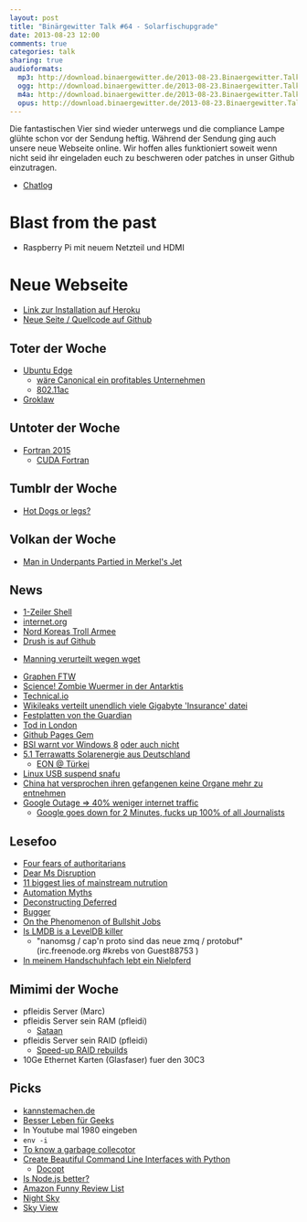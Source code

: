 ```yaml
---
layout: post
title: "Binärgewitter Talk #64 - Solarfischupgrade"
date: 2013-08-23 12:00
comments: true
categories: talk
sharing: true
audioformats:
  mp3: http://download.binaergewitter.de/2013-08-23.Binaergewitter.Talk.64.mp3
  ogg: http://download.binaergewitter.de/2013-08-23.Binaergewitter.Talk.64.ogg
  m4a: http://download.binaergewitter.de/2013-08-23.Binaergewitter.Talk.64.m4a
  opus: http://download.binaergewitter.de/2013-08-23.Binaergewitter.Talk.64.opus
---
```

Die fantastischen Vier sind wieder unterwegs und die compliance Lampe glühte schon vor der Sendung heftig. Während der Sendung ging auch unsere neue Webseite online. Wir hoffen alles funktioniert soweit wenn nicht seid ihr eingeladen euch zu beschweren oder patches in unser Github einzutragen.

* [Chatlog](http://xenim.imake.io/chatlog/binaergewitter-BGT064 )

# Blast from the past

- Raspberry Pi mit neuem Netzteil und HDMI

# Neue Webseite

* [Link zur Installation auf Heroku]( http://binaergewitter.herokuapp.com/ )
* [Neue Seite / Quellcode auf Github](https://github.com/Binaergewitter/serious-bg )

## Toter der Woche

- [Ubuntu Edge]( http://www.indiegogo.com/projects/ubuntu-edge )
    * [wäre Canonical ein profitables Unternehmen](http://www.golem.de/news/mark-shuttleworth-der-computer-desktop-hat-keine-zukunft-1308-100976.html )
    * [802.11ac]( http://en.wikipedia.org/wiki/802.11ac )
- [Groklaw]( http://www.groklaw.net/article.php?story=20130818120421175 )

## Untoter der Woche

- [Fortran 2015]( http://www.heise.de/developer/meldung/Entwicklung-von-Fortran-2015-schreitet-voran-1933803.html )
    * [CUDA Fortran]( http://arkanis.de/weblog/2011-04-02-finished-my-practical-term/evaluation-of-cuda-fortran-for-the-cfd-code-strukti.pdf )

## Tumblr der Woche

- [Hot Dogs or legs?]( http://hot-dog-legs.tumblr.com/ )

## Volkan der Woche

- [Man in Underpants Partied in Merkel's Jet]( http://www.spiegel.de/international/zeitgeist/man-in-underpants-partied-in-german-government-jet-for-angela-merkel-a-917494.html )


## News

- [1-Zeiler Shell](http://www.heise.de/netze/meldung/Webserver-als-Shell-Einzeiler-1936993.html )
- [internet.org]( http://www.nytimes.com/2013/08/21/technology/facebook-leads-an-effort-to-lower-barriers-to-internet-access.html?hp )
- [Nord Koreas Troll Armee]( http://www.theregister.co.uk/2013/08/16/north_korea_recruits_troll_army/ )
- [Drush is auf Github]( https://dl.dropboxusercontent.com/u/361076/drush-github.gif )
* [Manning verurteilt wegen wget]( http://www.washingtonpost.com/blogs/worldviews/wp/2013/07/30/the-free-web-program-that-got-bradley-manning-convicted-of-computer-fraud/ )
- [Graphen FTW]( http://www.businessweek.com/articles/2013-08-20/scientists-take-graphene-to-the-next-level#r=hpt-lst )
- [Science! Zombie Wuermer in der Antarktis]( http://news.sciencemag.org/biology/2013/08/bone-eating-worms-found-antarctic-waters )
- [Technical.io]( http://technical.io/ )
- [Wikileaks verteilt unendlich viele Gigabyte 'Insurance' datei]( http://yro.slashdot.org/story/13/08/18/1641241/wikileaks-releases-a-massive-insurance-file-that-no-one-can-open )
- [Festplatten von the Guardian]( http://www.harmbengen.de/toonpool/2013%2008%2020%20guardian-festplatten_2064485.jpg )
- [Tod in London](http://www.tagesschau.de/wirtschaft/banker112.html )
- [Github Pages Gem]( https://github.com/github/pages-gem )
- [BSI warnt vor Windows 8](http://www.golem.de/news/trusted-computing-bundesregierung-warnt-vor-windows-8-1308-101101.html ) [oder auch nicht](http://www.heise.de/newsticker/meldung/BSI-Trotz-kritischer-Aspekte-keine-Warnung-vor-Windows-8-1940081.html )
- [ 5.1 Terrawatts Solarenergie aus Deutschland]( http://hardware.slashdot.org/story/13/08/20/2140215/germany-produces-record-breaking-51-terawatt-hours-of-solar-energy-in-one-month )
    * [EON @ Türkei]( http://www.forbes.com/sites/williampentland/2013/08/19/german-utility-revolts-against-renewable-energy-threatens-to-relocate-in-turkey/?ss=business:energy )
- [Linux USB suspend snafu]( https://plus.google.com/116960357493251979546/posts/RZpndv4BCCD )
- [China hat versprochen ihren gefangenen keine Organe mehr zu entnehmen]( http://www.bbc.co.uk/news/world-asia-china-23722796 )
- [Google Outage => 40% weniger internet traffic]( http://tech.slashdot.org/story/13/08/19/0147224/google-outage-internet-traffic-plunges-40 )
   * [Google goes down for 2 Minutes, fucks up 100% of all Journalists](http://www.crackajack.de/2013/08/18/google-goes-down-for-2-minutes-fucks-up-100-of-all-journalists/)

## Lesefoo

- [Four fears of authoritarians]( http://paulbernal.wordpress.com/2013/08/21/four-fears-for-authoritarians/ )
- [Dear Ms Disruption]( https://medium.com/p/d7e5d14065f1 )
- [11 biggest lies of mainstream nutrution]( http://authoritynutrition.com/11-biggest-lies-of-mainstream-nutrition/ )
- [Automation Myths]( http://programming.oreilly.com/2013/08/automation-myths.html )
- [Deconstructing Deferred]( https://docs.google.com/document/d/10WOZgLQaYNpOrag-eTbUm-JUCCfdyfravZ4qSOQPg1M/preview?sle=true# )
- [Bugger]( http://www.bbc.co.uk/blogs/adamcurtis/posts/BUGGER )
- [On the Phenomenon of Bullshit Jobs]( http://www.strikemag.org/bullshit-jobs/ )
- [Is LMDB is a LevelDB killer ]( https://symas.com/is-lmdb-a-leveldb-killer/ )
  * "nanomsg / cap'n proto sind das neue zmq / protobuf" (irc.freenode.org #krebs von Guest88753 )
- [In meinem Handschuhfach lebt ein Nielpferd]( https://aargks.wordpress.com/2013/08/19/in-meinem-handschuhfach-lebt-ein-nilpferd-politikpause/ )


## Mimimi der Woche

- pfleidis Server (Marc)
- pfleidis Server sein RAM (pfleidi)
  * [Sataan]( https://www.amazon.de/dp/B000050X7U/?tag=krebsco-21 )
- pfleidis Server sein RAID (pfleidi)
    * [Speed-up RAID rebuilds]( http://www.cyberciti.biz/tips/linux-raid-increase-resync-rebuild-speed.html )
- 10Ge Ethernet Karten (Glasfaser) fuer den 30C3

## Picks

- [kannstemachen.de](http://kannstemachen.de )
- [Besser Leben für Geeks]( http://www.youtube.com/watch?v=I-P7mvZ7dz4 )
- In Youtube mal 1980 eingeben
- `env -i`
- [To know a garbage collecotor]( http://www.youtube.com/watch?v=t8dj56h2gbg )
- [Create Beautiful Command Line Interfaces with Python]( http://www.youtube.com/watch?v=pXhcPJK5cMc )
   - [Docopt]( https://github.com/docopt/docopt )
- [Is Node.js better?]( http://www.youtube.com/watch?v=C5fa1LZYodQ )
- [Amazon Funny Review List]( http://amzn.to/16S86jR )
- [Night Sky]( https://itunes.apple.com/de/app/night-sky-2/id649020636?l=en&mt=8 )
- [Sky View]( https://itunes.apple.com/de/app/skyview-explore-the-universe/id404990064?l=en&mt=8 )


